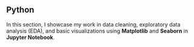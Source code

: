 ## Python

In this section, I showcase my work in data cleaning, exploratory data analysis (EDA), and basic visualizations using **Matplotlib** and **Seaborn** in **Jupyter Notebook**.
